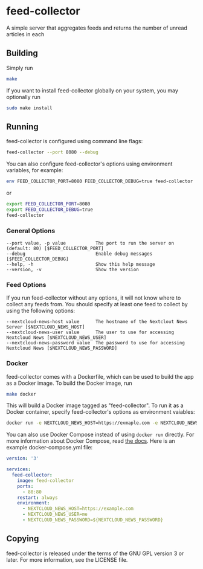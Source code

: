 # feed-collector

A simple server that aggregates feeds and returns the number of unread articles
in each

## Building

Simply run

```sh
make
```

If you want to install feed-collector globally on your system, you may
optionally run

```sh
sudo make install
```

## Running

feed-collector is configured using command line flags:

```sh
feed-collector --port 8080 --debug
```

You can also configure feed-collector's options using environment variables, for
example:

```sh
env FEED_COLLECTOR_PORT=8080 FEED_COLLECTOR_DEBUG=true feed-collector
```

or

```sh
export FEED_COLLECTOR_PORT=8080
export FEED_COLLECTOR_DEBUG=true
feed-collector
```

### General Options

```
--port value, -p value           The port to run the server on (default: 80) [$FEED_COLLECTOR_PORT]
--debug                          Enable debug messages [$FEED_COLLECTOR_DEBUG]
--help, -h                       Show this help message
--version, -v                    Show the version
```

### Feed Options

If you run feed-collector without any options, it will not know where to collect
any feeds from. You should specify at least one feed to collect by using the
following options:

```
--nextcloud-news-host value      The hostname of the Nextclout News Server [$NEXTCLOUD_NEWS_HOST]
--nextcloud-news-user value      The user to use for accessing Nextcloud News [$NEXTCLOUD_NEWS_USER]
--nextcloud-news-password value  The password to use for accessing Nextcloud News [$NEXTCLOUD_NEWS_PASSWORD]
```

### Docker

feed-collector comes with a Dockerfile, which can be used to build the app as a
Docker image. To build the Docker image, run

```sh
make docker
```

This will build a Docker image tagged as "feed-collector". To run it as a Docker
container, specify feed-collector's options as environment vaiables:

```sh
docker run -e NEXTCLOUD_NEWS_HOST=https://exmaple.com -e NEXTCLOUD_NEWS_USER=me [-e ...] -d feed-collector
```

You can also use Docker Compose instead of using `docker run` directly. For more
information about Docker Compose, read
[the docs](https://docs.docker.com/compose/). Here is an example
docker-compose.yml file:

```yaml
version: '3'

services:
  feed-collector:
    image: feed-collector
    ports:
      - 80:80
    restart: always
    environment:
      - NEXTCLOUD_NEWS_HOST=https://example.com
      - NEXTCLOUD_NEWS_USER=me
      - NEXTCLOUD_NEWS_PASSWORD=${NEXTCLOUD_NEWS_PASSWORD}
```

## Copying

feed-collector is released under the terms of the GNU GPL version 3 or later.
For more information, see the LICENSE file.
